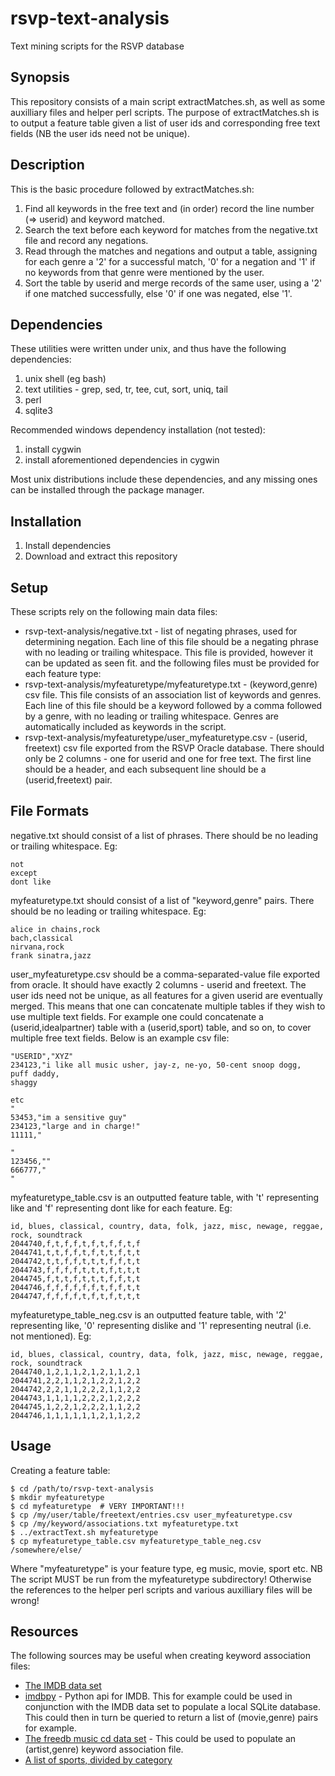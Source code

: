 rsvp-text-analysis
==================

Text mining scripts for the RSVP database


Synopsis
--------
This repository consists of a main script extractMatches.sh, as well as some auxilliary files and helper perl scripts. The purpose of extractMatches.sh is to output a feature table given a list of user ids and corresponding free text fields (NB the user ids need not be unique).


Description
-----------
This is the basic procedure followed by extractMatches.sh:

1. Find all keywords in the free text and (in order) record the line number (=> userid) and keyword matched.
2. Search the text before each keyword for matches from the negative.txt file and record any negations.
3. Read through the matches and negations and output a table, assigning for each genre a '2' for a successful match, '0' for a negation and '1' if no keywords from that genre were mentioned by the user.
4. Sort the table by userid and merge records of the same user, using a '2' if one matched successfully, else '0' if one was negated, else '1'.


Dependencies
-------------
These utilities were written under unix, and thus have the following dependencies:

1. unix shell (eg bash)
2. text utilities - grep, sed, tr, tee, cut, sort, uniq, tail
3. perl
4. sqlite3

Recommended windows dependency installation (not tested):

1. install cygwin
2. install aforementioned dependencies in cygwin

Most unix distributions include these dependencies, and any missing ones can be installed through the package manager.


Installation
------------

1. Install dependencies
2. Download and extract this repository


Setup
-----
These scripts rely on the following main data files:

* rsvp-text-analysis/negative.txt	- list of negating phrases, used for determining negation. Each line of this file should be a negating phrase with no leading or trailing whitespace. This file is provided, however it can be updated as seen fit.
and the following files must be provided for each feature type:
* rsvp-text-analysis/myfeaturetype/myfeaturetype.txt	- (keyword,genre) csv file. This file consists of an association list of keywords and genres. Each line of this file should be a keyword followed by a comma followed by a genre, with no leading or trailing whitespace. Genres are automatically included as keywords in the script.
* rsvp-text-analysis/myfeaturetype/user_myfeaturetype.csv	- (userid, freetext) csv file exported from the RSVP Oracle database. There should only be 2 columns - one for userid and one for free text. The first line should be a header, and each subsequent line should be a (userid,freetext) pair.


File Formats
------------
negative.txt should consist of a list of phrases. There should be no leading or trailing whitespace. Eg:

    not
    except
    dont like

myfeaturetype.txt should consist of a list of "keyword,genre" pairs. There should be no leading or trailing whitespace. Eg:

    alice in chains,rock
    bach,classical
    nirvana,rock
    frank sinatra,jazz

user_myfeaturetype.csv should be a comma-separated-value file exported from oracle. It should have exactly 2 columns - userid and freetext. The user ids need not be unique, as all features for a given userid are eventually merged. This means that one can concatenate multiple tables if they wish to use multiple text fields. For example one could concatenate a (userid,idealpartner) table with a (userid,sport) table, and so on, to cover multiple free text fields. Below is an example csv file:

    "USERID","XYZ"
    234123,"i like all music usher, jay-z, ne-yo, 50-cent snoop dogg,
    puff daddy,
    shaggy
    
    etc
    "
    53453,"im a sensitive guy"
    234123,"large and in charge!"
    11111,"
    
    "
    123456,""
    666777,"
    "

myfeaturetype_table.csv is an outputted feature table, with 't' representing like and 'f' representing dont like for each feature. Eg:

    id, blues, classical, country, data, folk, jazz, misc, newage, reggae, rock, soundtrack
    2044740,f,t,f,f,t,f,t,f,f,t,f
    2044741,t,t,f,f,t,f,t,t,f,t,t
    2044742,t,t,f,f,t,t,t,f,f,t,t
    2044743,f,f,f,f,t,t,t,f,t,t,t
    2044745,f,t,t,f,t,t,t,f,f,t,t
    2044746,f,f,f,f,f,f,t,f,f,t,t
    2044747,f,f,f,f,t,f,t,f,t,t,t

myfeaturetype_table_neg.csv is an outputted feature table, with '2' representing like, '0' representing dislike and '1' representing neutral (i.e. not mentioned). Eg:

    id, blues, classical, country, data, folk, jazz, misc, newage, reggae, rock, soundtrack
    2044740,1,2,1,1,2,1,2,1,1,2,1
    2044741,2,2,1,1,2,1,2,2,1,2,2
    2044742,2,2,1,1,2,2,2,1,1,2,2
    2044743,1,1,1,1,2,2,2,1,2,2,2
    2044745,1,2,2,1,2,2,2,1,1,2,2
    2044746,1,1,1,1,1,1,2,1,1,2,2


Usage
-----
Creating a feature table:

    $ cd /path/to/rsvp-text-analysis
    $ mkdir myfeaturetype
    $ cd myfeaturetype	# VERY IMPORTANT!!!
    $ cp /my/user/table/freetext/entries.csv user_myfeaturetype.csv
    $ cp /my/keyword/associations.txt myfeaturetype.txt
    $ ../extractText.sh myfeaturetype
    $ cp myfeaturetype_table.csv myfeaturetype_table_neg.csv /somewhere/else/

Where "myfeaturetype" is your feature type, eg music, movie, sport etc. NB The script MUST be run from the myfeaturetype subdirectory! Otherwise the references to the helper perl scripts and various auxilliary files will be wrong!


Resources
---------
The following sources may be useful when creating keyword association files:

* [The IMDB data set](http://www.imdb.com/interfaces)
* [imdbpy](http://imdbpy.sourceforge.net/) - Python api for IMDB. This for example could be used in conjunction with the IMDB data set to populate a local SQLite database. This could then in turn be queried to return a list of (movie,genre) pairs for example.
* [The freedb music cd data set](http://www.freedb.org/en/download__database.10.html) - This could be used to populate an (artist,genre) keyword association file.
* [A list of sports, divided by category](http://en.wikipedia.org/wiki/List_of_sports)
